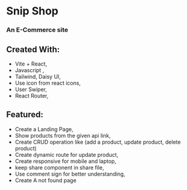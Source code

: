 # Snip Shop 
### An E-Commerce site

## Created With:
- Vite + React,
- Javascript ,
- Tailwind, Daisy UI,
- Use icon from react icons,
- User Swiper,
- React Router,

## Featured:
- Create a Landing Page,
- Show products from the given api link,
- Create CRUD operation like (add a product, update product, delete product)
- Create dynamic route for update product,
- Create responsive for mobile and laptop,
- keep share component in share file,
- Use comment sign for better understanding,
- Create A not found page
